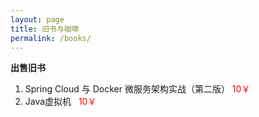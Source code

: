 ```yaml
---
layout: page
title: 旧书与咖啡
permalink: /books/
---
```


**出售旧书**

1. Spring Cloud 与 Docker 微服务架构实战（第二版）<span style="color:red"> 10￥</span>
2. Java虚拟机  <span style="color:red"> 10￥</span>


